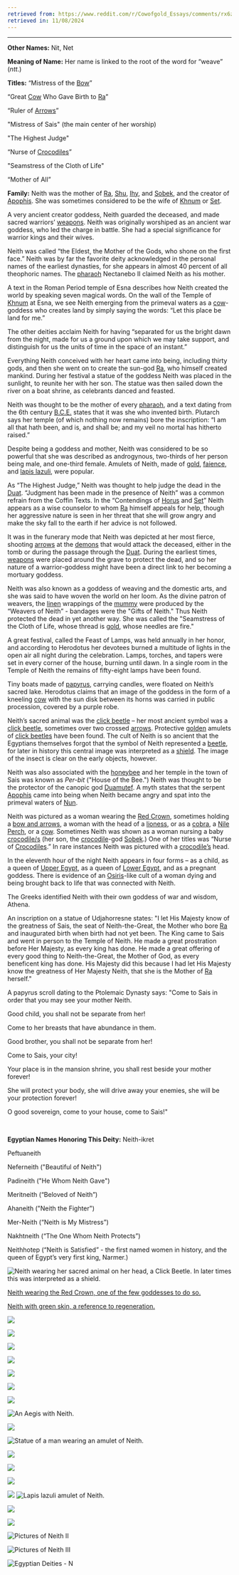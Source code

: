 ```yaml
---
retrieved from: https://www.reddit.com/r/Cowofgold_Essays/comments/rx6zv1/the_goddess_neith/
retrieved in: 11/08/2024
---
```


---

**Other Names:** Nit, Net

**Meaning of Name:** Her name is linked to the root of the word for “weave” (*ntt*.)


**Titles:** “Mistress of the [Bow](https://www.reddit.com/r/Cowofgold_Essays/comments/zr8kco/the_bow_and_arrow_in_ancient_egypt/)”

“Great [Cow](https://www.reddit.com/r/Cowofgold_Essays/comments/r2f06p/cattle_in_ancient_egypt/) Who Gave Birth to [Ra](https://www.reddit.com/r/Cowofgold_Essays/comments/rl6cct/the_god_ra/)”

“Ruler of [Arrows](https://www.reddit.com/r/Cowofgold_Essays/comments/zr8kco/the_bow_and_arrow_in_ancient_egypt/)”

"Mistress of Sais" (the main center of her worship)

"The Highest Judge"

“Nurse of [Crocodiles](https://www.reddit.com/r/Cowofgold_Essays/comments/r4hnd2/the_crocodile_in_ancient_egypt/)”

"Seamstress of the Cloth of Life"

“Mother of All”

**Family:** Neith was the mother of [Ra](https://www.reddit.com/r/Cowofgold_Essays/comments/rl6cct/the_god_ra/), [Shu](https://www.reddit.com/r/Cowofgold_Essays/comments/rjri1f/the_god_shu/), [Ihy](https://www.reddit.com/r/Cowofgold_Essays/comments/s3l20c/the_god_ihy/), and [Sobek](https://www.reddit.com/r/Cowofgold_Essays/comments/rk8ck3/the_god_sobek/), and the creator of [Apophis](https://www.reddit.com/r/Cowofgold_Essays/comments/rejkca/the_demon_apophis/).  She was sometimes considered to be the wife of [Khnum](https://www.reddit.com/r/Cowofgold_Essays/comments/s38jdp/the_god_khnum/) or [Set](https://www.reddit.com/r/Cowofgold_Essays/comments/rf5jvl/the_god_set/).


A very ancient creator goddess, Neith guarded the deceased, and made sacred warriors’ [weapons](https://www.reddit.com/r/Cowofgold_Essays/comments/y3lttr/weapons_in_ancient_egypt/).  Neith was originally worshiped as an ancient war goddess, who led the charge in battle.  She had a special significance for warrior kings and their wives.

Neith was called “the Eldest, the Mother of the Gods, who shone on the first face.”  Neith was by far the favorite deity acknowledged in the personal names of the earliest dynasties, for she appears in almost 40 percent of all theophoric names.  The [pharaoh](https://www.reddit.com/r/Cowofgold_Essays/comments/s5ru1w/the_pharaoh/) Nectanebo II claimed Neith as his mother.

A text in the Roman Period temple of Esna describes how Neith created the world by speaking seven magical words.  On the wall of the Temple of [Khnum](https://www.reddit.com/r/Cowofgold_Essays/comments/s38jdp/the_god_khnum/) at Esna, we see Neith emerging from the primeval waters as a [cow](https://www.reddit.com/r/Cowofgold_Essays/comments/r2f06p/cattle_in_ancient_egypt/)\-goddess who creates land by simply saying the words: “Let this place be land for me.”  

The other deities acclaim Neith for having “separated for us the bright dawn from the night, made for us a ground upon which we may take support, and distinguish for us the units of time in the space of an instant.” 

Everything Neith conceived with her heart came into being, including thirty gods, and then she went on to create the sun-god [Ra](https://www.reddit.com/r/Cowofgold_Essays/comments/rl6cct/the_god_ra/), who himself created mankind.  During her festival a statue of the goddess Neith was placed in the sunlight, to reunite her with her son.  The statue was then sailed down the river on a boat shrine, as celebrants danced and feasted.

Neith was thought to be the mother of every [pharaoh](https://www.reddit.com/r/Cowofgold_Essays/comments/s5ru1w/the_pharaoh/), and a text dating from the 6th century [B.C.E.](https://www.reddit.com/r/Cowofgold_Essays/comments/rbw5lk/egyptian_terminology/) states that it was she who invented birth.  Plutarch says her temple (of which nothing now remains) bore the inscription: “I am all that hath been, and is, and shall be; and my veil no mortal has hitherto raised.”

Despite being a goddess and mother, Neith was considered to be so powerful that she was described as androgynous, two-thirds of her person being male, and one-third female.  Amulets of Neith, made of [gold](https://www.reddit.com/r/Cowofgold_Essays/comments/u4qry7/gold_in_ancient_egypt/), [faience](https://www.reddit.com/r/Cowofgold_Essays/comments/uzcssw/faience_in_ancient_egypt/), and [lapis lazuli](https://www.reddit.com/r/Cowofgold_Essays/comments/ul9w6b/lapis_lazuli_in_ancient_egypt/), were popular.

As “The Highest Judge,” Neith was thought to help judge the dead in the [Duat](https://www.reddit.com/r/Cowofgold_Essays/comments/rcya6p/duat/).  “Judgment has been made in the presence of Neith” was a common refrain from the Coffin Texts.  In the “Contendings of [Horus](https://www.reddit.com/r/Cowofgold_Essays/comments/s8ce74/the_god_horus/) and [Set](https://www.reddit.com/r/Cowofgold_Essays/comments/rf5jvl/the_god_set/)” Neith appears as a wise counselor to whom [Ra](https://www.reddit.com/r/Cowofgold_Essays/comments/rl6cct/the_god_ra/) himself appeals for help, though her aggressive nature is seen in her threat that she will grow angry and make the sky fall to the earth if her advice is not followed.

It was in the funerary mode that Neith was depicted at her most fierce, shooting [arrows](https://www.reddit.com/r/Cowofgold_Essays/comments/zr8kco/the_bow_and_arrow_in_ancient_egypt/) at the [demons](https://www.reddit.com/r/Cowofgold_Essays/comments/reiikx/demons_of_ancient_egypt/) that would attack the deceased, either in the tomb or during the passage through the [Duat](https://www.reddit.com/r/Cowofgold_Essays/comments/rcya6p/duat/).  During the earliest times, [weapons](https://www.reddit.com/r/Cowofgold_Essays/comments/y3lttr/weapons_in_ancient_egypt/) were placed around the grave to protect the dead, and so her nature of a warrior-goddess might have been a direct link to her becoming a mortuary goddess.

Neith was also known as a goddess of weaving and the domestic arts, and she was said to have woven the world on her loom.  As the divine patron of weavers, the [linen](https://www.reddit.com/r/Cowofgold_Essays/comments/t8hoc8/flax_and_clothing_in_ancient_egypt/) wrappings of the [mummy](https://www.reddit.com/r/Cowofgold_Essays/comments/rjghwn/mummies_and_mummification_in_ancient_egypt/) were produced by the “Weavers of Neith” - bandages were the "Gifts of Neith."  Thus Neith protected the dead in yet another way.  She was called the "Seamstress of the Cloth of Life, whose thread is [gold](https://www.reddit.com/r/Cowofgold_Essays/comments/u4qry7/gold_in_ancient_egypt/), whose needles are fire."

A great festival, called the Feast of Lamps, was held annually in her honor, and according to Herodotus her devotees burned a multitude of lights in the open air all night during the celebration.  Lamps, torches, and tapers were set in every corner of the house, burning until dawn.  In a single room in the Temple of Neith the remains of fifty-eight lamps have been found.

Tiny boats made of [papyrus](https://www.reddit.com/r/Cowofgold_Essays/comments/r35qbv/the_papyrus_in_ancient_egypt/), carrying candles, were floated on Neith’s sacred lake.  Herodotus claims that an image of the goddess in the form of a kneeling [cow](https://www.reddit.com/r/Cowofgold_Essays/comments/r2f06p/cattle_in_ancient_egypt/) with the sun disk between its horns was carried in public procession, covered by a purple robe.

Neith’s sacred animal was the [click beetle](https://www.reddit.com/r/Cowofgold_Essays/comments/rzfed0/the_click_beetle_in_ancient_egypt/) – her most ancient symbol was a [click beetle](https://www.reddit.com/r/Cowofgold_Essays/comments/r48km0/insects_and_arachnids_of_ancient_egypt/), sometimes over two crossed [arrows](https://www.reddit.com/r/Cowofgold_Essays/comments/zr8kco/the_bow_and_arrow_in_ancient_egypt/).  Protective [golden](https://www.reddit.com/r/Cowofgold_Essays/comments/u4qry7/gold_in_ancient_egypt/) amulets of [click beetles](https://www.reddit.com/r/Cowofgold_Essays/comments/rzfed0/the_click_beetle_in_ancient_egypt/) have been found.  The cult of Neith is so ancient that the Egyptians themselves forgot that the symbol of Neith represented a [beetle](https://www.reddit.com/r/Cowofgold_Essays/comments/r48km0/insects_and_arachnids_of_ancient_egypt/), for later in history this central image was interpreted as a [shield](https://www.reddit.com/r/Cowofgold_Essays/comments/yo0ndr/the_shield_in_ancient_egypt/).  The image of the insect is clear on the early objects, however.

Neith was also associated with the [honeybee](https://www.reddit.com/r/Cowofgold_Essays/comments/r21wig/the_honey_bee_in_ancient_egypt/) and her temple in the town of Sais was known as *Per-bit* ("House of the Bee.")  Neith was thought to be the protector of the canopic god [Duamutef](https://www.reddit.com/r/Cowofgold_Essays/comments/rehx24/canopic_god_duamutef/).  A myth states that the serpent [Apophis](https://www.reddit.com/r/Cowofgold_Essays/comments/rejkca/the_demon_apophis/) came into being when Neith became angry and spat into the primeval waters of [Nun](https://www.reddit.com/r/Cowofgold_Essays/comments/ryrd3s/the_god_nun/).

Neith was pictured as a woman wearing the [Red Crown](https://www.reddit.com/r/Cowofgold_Essays/comments/tclowj/red_crown/), sometimes holding a [bow and arrows](https://www.reddit.com/r/Cowofgold_Essays/comments/zr8kco/the_bow_and_arrow_in_ancient_egypt/), a woman with the head of a [lioness](https://www.reddit.com/r/Cowofgold_Essays/comments/rbh88t/the_lion_in_ancient_egypt/), or as a [cobra](https://www.reddit.com/r/Cowofgold_Essays/comments/r4clk1/the_cobra_in_ancient_egypt/), a [Nile Perch](https://www.reddit.com/r/Cowofgold_Essays/comments/r2t2hp/fish_in_ancient_egypt/), or a [cow](https://www.reddit.com/r/Cowofgold_Essays/comments/r2f06p/cattle_in_ancient_egypt/).  Sometimes Neith was shown as a woman nursing a baby [crocodile/s](https://www.reddit.com/r/Cowofgold_Essays/comments/r4hnd2/the_crocodile_in_ancient_egypt/) (her son, the [crocodile](https://www.reddit.com/r/Cowofgold_Essays/comments/r4hnd2/the_crocodile_in_ancient_egypt/)\-god [Sobek](https://www.reddit.com/r/Cowofgold_Essays/comments/rk8ck3/the_god_sobek/).)  One of her titles was “Nurse of [Crocodiles](https://www.reddit.com/r/Cowofgold_Essays/comments/r4hnd2/the_crocodile_in_ancient_egypt/).”  In rare instances Neith was pictured with a [crocodile’s](https://www.reddit.com/r/Cowofgold_Essays/comments/r4hnd2/the_crocodile_in_ancient_egypt/) head.

In the eleventh hour of the night Neith appears in four forms – as a child, as a queen of [Upper Egypt](https://www.reddit.com/r/Cowofgold_Essays/comments/rbx772/upper_and_lower_egypt/), as a queen of [Lower Egypt](https://www.reddit.com/r/Cowofgold_Essays/comments/rbx772/upper_and_lower_egypt/), and as a pregnant goddess.  There is evidence of an [Osiris](https://www.reddit.com/r/Cowofgold_Essays/comments/rvmnfm/the_god_osiris/)\-like cult of a woman dying and being brought back to life that was connected with Neith.

The Greeks identified Neith with their own goddess of war and wisdom, Athena.

An inscription on a statue of Udjahorresne states: "I let His Majesty know of the greatness of Sais, the seat of Neith-the-Great, the Mother who bore [Ra](https://www.reddit.com/r/Cowofgold_Essays/comments/rl6cct/the_god_ra/) and inaugurated birth when birth had not yet been.  The King came to Sais and went in person to the Temple of Neith.  He made a great prostration before Her Majesty, as every king has done.  He made a great offering of every good thing to Neith-the-Great, the Mother of God, as every beneficent king has done.  His Majesty did this because I had let His Majesty know the greatness of Her Majesty Neith, that she is the Mother of [Ra](https://www.reddit.com/r/Cowofgold_Essays/comments/rl6cct/the_god_ra/) herself."

A papyrus scroll dating to the Ptolemaic Dynasty says: "Come to Sais in order that you may see your mother Neith.

Good child, you shall not be separate from her!

Come to her breasts that have abundance in them.

Good brother, you shall not be separate from her!

Come to Sais, your city!

Your place is in the mansion shrine, you shall rest beside your mother forever!

She will protect your body, she will drive away your enemies, she will be your protection forever!

O good sovereign, come to your house, come to Sais!"

&#x200B;

**Egyptian Names Honoring This Deity:** Neith-ikret

Peftuaneith

Neferneith ("Beautiful of Neith")

Padineith ("He Whom Neith Gave")

Meritneith (“Beloved of Neith”)

Ahaneith ("Neith the Fighter")

Mer-Neith (“Neith is My Mistress”)

Nakhtneith (“The One Whom Neith Protects”)

Neithhotep (“Neith is Satisfied” - the first named women in history, and the queen of Egypt’s very first king, Narmer.)


![Neith wearing her sacred animal on her head, a Click Beetle.  In later times this was interpreted as a shield.](https://preview.redd.it/gnx9a27ynnl91.jpg?width=373&format=pjpg&auto=webp&s=51920c48fdd4f8d0df899e7cd431b675dcd09401)

[Neith wearing the Red Crown, one of the few goddesses to do so.](https://preview.redd.it/6d48w50g90a81.jpg?width=538&format=pjpg&auto=webp&s=802136bcbcb56e62aa432c4d55c71a52ff097980)

[Neith with green skin, a reference to regeneration.](https://preview.redd.it/bn9f7u0f90a81.jpg?width=469&format=pjpg&auto=webp&s=b92bb00171fdaa9ca909e0d258139a4bf6ab1fb4)

![](https://preview.redd.it/ayclv149pnl91.png?width=317&format=png&auto=webp&s=70595df5942201f551863b154c819c07094e0fa4)

![](https://preview.redd.it/qd6t596j90a81.jpg?width=200&format=pjpg&auto=webp&s=6768d1e32114ec8d15e06830ae2bf63c001d968c)

![](https://preview.redd.it/wdxiohrl90a81.jpg?width=281&format=pjpg&auto=webp&s=aa9bde219e7685f4f653f24df77486028bd81515)

![](https://preview.redd.it/msv7tiyfewb81.jpg?width=316&format=pjpg&auto=webp&s=80fd0348b7f773c1ca7a6b31f4ef9b177de15b55)

![](https://preview.redd.it/t662unfo90a81.jpg?width=515&format=pjpg&auto=webp&s=a2024d1ee623d7cfd4c9117c794085ad918f668c)

![](https://preview.redd.it/ko1ehg7q90a81.jpg?width=188&format=pjpg&auto=webp&s=7297c85a8f7fe028ce02b9a6854722b92834da19)

![](https://preview.redd.it/bjhhkyxn90a81.jpg?width=337&format=pjpg&auto=webp&s=e7870a0eac92908b173ce410de7b807cdf58c15a)

![An Aegis with Neith.](https://preview.redd.it/jzybulbb4fa81.jpg?width=3004&format=pjpg&auto=webp&s=84681fca68afe67267c5361fb4cb9e13e60a8f75)


![](https://preview.redd.it/jkopzfgs90a81.jpg?width=274&format=pjpg&auto=webp&s=35b96341bd840993e849ceaf539486e43b1bcea3)

![Statue of a man wearing an amulet of Neith.](https://preview.redd.it/2k1038at90a81.jpg?width=768&format=pjpg&auto=webp&s=49d733256cedb3951b9d281211ba3d25d12a0500)


![](https://preview.redd.it/emju6j664fa81.jpg?width=2288&format=pjpg&auto=webp&s=905466eb67d7c1fd405e47d25194eae925f46be4)

![](https://preview.redd.it/qa9vp5xcewb81.jpg?width=440&format=pjpg&auto=webp&s=399bf8bee3fed6fba96a1ab0baebc37377851af7)


![](https://preview.redd.it/2sp0iav4vxe81.jpg?width=398&format=pjpg&auto=webp&s=1c87ead2a5e9a5ca5d5f8d252452396f84dd428d)

![](https://preview.redd.it/haj9pu2vgol91.jpg?width=1003&format=pjpg&auto=webp&s=4c36a1747795fc08d64067021affab5876138dae)
![Lapis lazuli amulet of Neith.](https://preview.redd.it/wxelefengol91.jpg?width=1017&format=pjpg&auto=webp&s=8d403915a69bc86a7fd831a3e96284b7f6fe587d)

![](https://preview.redd.it/fa8vhbnogol91.jpg?width=667&format=pjpg&auto=webp&s=1ca642b8c3ceb4b2c372b7d016db0e0a72993cba)

![](https://preview.redd.it/zfq3456w90a81.jpg?width=95&format=pjpg&auto=webp&s=a4a75b6dabefda2d5e08f66c4688fd477b1e8de4)

![Pictures of Neith II](https://www.reddit.com/r/Cowofgold_Essays/comments/try28b/pictures_of_neith_ii/)

![Pictures of Neith III](https://www.reddit.com/r/Cowofgold_Essays/comments/x50b6h/pictures_of_neith_iii/)

![Egyptian Deities - N](https://www.reddit.com/r/Cowofgold_Essays/comments/rwdpdt/egyptian_deities_n/)
